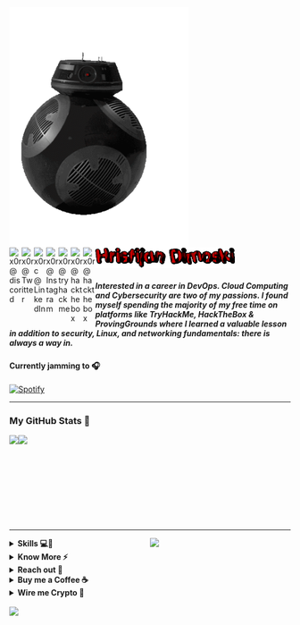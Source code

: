 <a href="https://pprkut.com/"><img src="giphy.gif" align="left" height="430" /></a>

<img src="name.gif" width="50%" href="https://pprkut.com/" alt="hi">

<a href="https://discord.com/channels/@me/299152387728343043">
  <img align="left" alt="x0r @ discord" width="22px" src="https://raw.githubusercontent.com/peterthehan/peterthehan/master/assets/discord.svg" />
</a>
<a href="https://twitter.com/x0rCTF">
  <img align="left" alt="x0r @ Twitter" width="22px" src="https://raw.githubusercontent.com/peterthehan/peterthehan/master/assets/twitter.svg" />
</a>
<a href="https://www.linkedin.com/in/crix0r/">
  <img align="left" alt="x0rc @ LinkedIn" width="22px" src="https://raw.githubusercontent.com/peterthehan/peterthehan/master/assets/linkedin.svg" />
</a>
<a href="https://www.instagram.com/pprkutt/">
  <img align="left" alt="x0r @ Instagram" width="22px" src="https://user-images.githubusercontent.com/57835412/153722208-5cc3550e-209d-439f-ab75-b16f6d8b94bb.png" />
</a>

<a href="https://tryhackme.com/p/e1ee7">
  <img align="left" alt="x0r @ tryhackme" width="22px" src="https://api.iconify.design/simple-icons:tryhackme.svg?color=%23a89984" />
</a>

<a href="https://app.hackthebox.com/profile/107301">
  <img align="left" alt="x0r @ hackthebox" width="22px" src="https://www.svgrepo.com/show/331423/hack-the-box.svg" />
</a>

<a href="https://steamcommunity.com/id/Raizeyourweapon/">
  <img align="left" alt="x0r @ hackthebox" width="22px" src="https://seeklogo.com/images/S/steam-logo-37A2862F0B-seeklogo.com.png" />
</a>


<br/>

##### Interested in a career in DevOps. Cloud Computing and Cybersecurity are two of my passions. I found myself spending the majority of my free time on platforms like TryHackMe, HackTheBox & ProvingGrounds where I learned a valuable lesson in addition to security, Linux, and networking fundamentals: **there is always a way in.** 

#### Currently jamming to 🎧️

[![Spotify](https://skywalker-utilities.vercel.app/api/spotify?background_color=0f0f0f)](https://open.spotify.com/user/31dbtqjexzh6qbtgar42hbc64q4m)

-----

### My GitHub Stats 🚀

<p style="display:flex;" align="left">
    <img src="https://github-readme-streak-stats.herokuapp.com?user=x0rc&theme=blux&&background=0d1117&border=444" height="155"" height="155">
    <img src="https://github-readme-stats.vercel.app/api?username=x0rc&show_icons=true&title_color=018596&icon_color=00E1F7FF&bg_color=0d1117&text_color=FFF&border_color=444&count_private=true" height="155">
</p>

----- 

<a href="https://pprkut.com/">
    <img src="https://c.tenor.com/8PDB3JNNq98AAAAC/silicon-valley.gif" align="right" width="50%" />
</a>

<details>
  <summary><b>Skills 💻🌱</b></summary>
  <br/>

  ![Git](https://img.shields.io/badge/-Git-black?style=plastic&logo=git)
  ![Shell](https://img.shields.io/badge/-Shell-black?style=plastic&logo=Shell)
  ![VS Code](https://img.shields.io/badge/-VS%20Code-black?style=plastic&logo=visual-studio-code) 
  ![Amazon AWS](https://img.shields.io/badge/Amazon%20AWS-black?style=plastic&logo=amazon-aws)
  ![GitHub Actions](https://img.shields.io/badge/-GitHubActions-black?style=plastic&logo=github-actions)
  ![GitLab](https://img.shields.io/badge/-GitLab-black?style=plastic&logo=gitlab)
  ![MongoDB](https://img.shields.io/badge/-MongoDB-black?style=plastic&logo=mongodb)
  ![MySQL](https://img.shields.io/badge/-MySQL-black?style=plastic&logo=mysql) 
  ![PostgreSQL](https://img.shields.io/badge/-PostgreSQL-black?style=plastic&logo=postgresql)
  ![Postman](https://img.shields.io/badge/-Postman-black?style=plastic&logo=Postman)
  ![Cloudflare](https://img.shields.io/badge/-Cloudflare-black?style=plastic&logo=cloudflare)
  ![nginx](https://img.shields.io/badge/-nginx-black?style=plastic&logo=nginx)
  ![linux](https://img.shields.io/badge/-linux-black?style=plastic&logo=linux)

</details> 

<details>
  <summary><b>Know More ⚡️</b></summary>
  <br/> I do and try variety of things and activities. Check out my complete portfolio at <a href="https://www.pprkut.com">pprkut.com</a>
</details>

<details>
  <summary><b>Reach out 🤞</b></summary>
  <br/>
  I like connecting with people. So I'm all ears for anything you'd like to say to me. Write to me at <a href="mailto:hi@pprkut.com">hi@pprkut.com</a>
</details>


<details>
  <summary><b>Buy me a Coffee ☕️</b></summary>
  <div align="left">
    <br/>
    <a href="https://www.buymeacoffee.com/x0rsec" target="_blank"><img src="https://cdn.buymeacoffee.com/buttons/v2/default-yellow.png" alt="Buy Me A Coffee" height="60px" width="217px" ></a>
  </div>
</details>

<details>
  <summary><b>Wire me Crypto 🦝</b></summary>
  <br/> 
   
  ```
    #inc
  ```
 
</details>


<br/>
<img src="https://komarev.com/ghpvc/?username=x0rc&color=blue" align="left"/>

